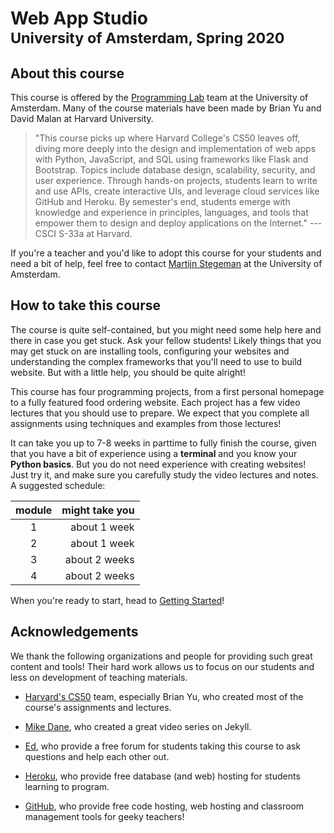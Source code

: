 # Web App Studio<br><small>University of Amsterdam, Spring 2020</small>

## About this course

This course is offered by the [Programming Lab](https://www.mprog.nl/) team at the University of Amsterdam. Many of the course materials have been made by Brian Yu and David Malan at Harvard University.

> "This course picks up where Harvard College's CS50 leaves off, diving more deeply into the design and implementation of web apps with Python, JavaScript, and SQL using frameworks like Flask and Bootstrap. Topics include database design, scalability, security, and user experience. Through hands-on projects, students learn to write and use APIs, create interactive UIs, and leverage cloud services like GitHub and Heroku. By semester's end, students emerge with knowledge and experience in principles, languages, and tools that empower them to design and deploy applications on the Internet." --- CSCI S-33a at Harvard.

If you're a teacher and you'd like to adopt this course for your students and need a bit of help, feel free to contact [Martijn Stegeman](mailto:help@mprog.nl) at the University of Amsterdam.

## How to take this course

The course is quite self-contained, but you might need some help here and there in case you get stuck. Ask your fellow students! Likely things that you may get stuck on are installing tools, configuring your websites and understanding the complex frameworks that you'll need to use to build website. But with a little help, you should be quite alright!

This course has four programming projects, from a first personal homepage to a fully featured food ordering website. Each project has a few video lectures that you should use to prepare. We expect that you complete all assignments using techniques and examples from those lectures!

It can take you up to 7-8 weeks in parttime to fully finish the course, given that you have a bit of experience using a **terminal** and you know your **Python basics**. But you do not need experience with creating websites! Just try it, and make sure you carefully study the video lectures and notes. A suggested schedule:

| module | might take you |
| :----: | -------------: |
|   1    |   about 1 week |
|   2    |   about 1 week |
|   3    |  about 2 weeks |
|   4    |  about 2 weeks |

When you're ready to start, head to [Getting Started](/start)!

## Acknowledgements

We thank the following organizations and people for providing such great content and tools! Their hard work allows us to focus on our students and less on development of teaching materials.

- [Harvard's CS50](https://cs50.harvard.edu/web) team, especially Brian Yu, who created most of the course's assignments and lectures.

- [Mike Dane](https://www.youtube.com/channel/UCvmINlrza7JHB1zkIOuXEbw), who created a great video series on Jekyll.

- [Ed](http://edstem.org), who provide a free forum for students taking this course to ask questions and help each other out.

- [Heroku](https://www.heroku.com), who provide free database (and web) hosting for students learning to program.

- [GitHub](https://education.github.com), who provide free code hosting, web hosting and classroom management tools for geeky teachers!
